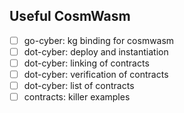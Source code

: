## Useful CosmWasm

- [ ] go-cyber: kg binding for cosmwasm
- [ ] dot-cyber: deploy and instantiation
- [ ] dot-cyber: linking of contracts
- [ ] dot-cyber: verification of contracts
- [ ] dot-cyber: list of contracts
- [ ] contracts: killer examples